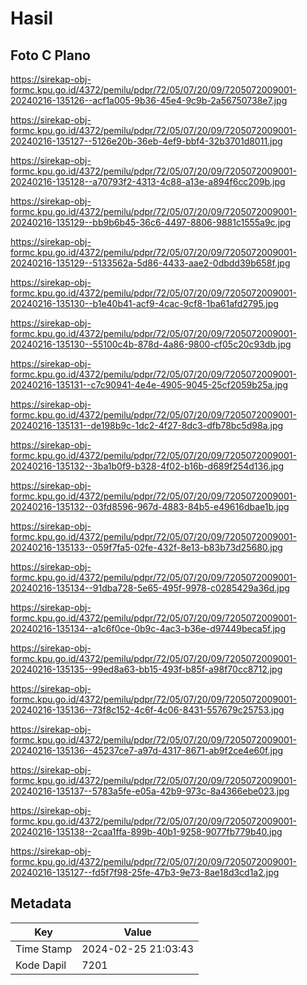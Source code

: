 # Hasil

## Foto C Plano

https://sirekap-obj-formc.kpu.go.id/4372/pemilu/pdpr/72/05/07/20/09/7205072009001-20240216-135126--acf1a005-9b36-45e4-9c9b-2a56750738e7.jpg

https://sirekap-obj-formc.kpu.go.id/4372/pemilu/pdpr/72/05/07/20/09/7205072009001-20240216-135127--5126e20b-36eb-4ef9-bbf4-32b3701d8011.jpg

https://sirekap-obj-formc.kpu.go.id/4372/pemilu/pdpr/72/05/07/20/09/7205072009001-20240216-135128--a70793f2-4313-4c88-a13e-a894f6cc209b.jpg

https://sirekap-obj-formc.kpu.go.id/4372/pemilu/pdpr/72/05/07/20/09/7205072009001-20240216-135129--bb9b6b45-36c6-4497-8806-9881c1555a9c.jpg

https://sirekap-obj-formc.kpu.go.id/4372/pemilu/pdpr/72/05/07/20/09/7205072009001-20240216-135129--5133562a-5d86-4433-aae2-0dbdd39b658f.jpg

https://sirekap-obj-formc.kpu.go.id/4372/pemilu/pdpr/72/05/07/20/09/7205072009001-20240216-135130--b1e40b41-acf9-4cac-9cf8-1ba61afd2795.jpg

https://sirekap-obj-formc.kpu.go.id/4372/pemilu/pdpr/72/05/07/20/09/7205072009001-20240216-135130--55100c4b-878d-4a86-9800-cf05c20c93db.jpg

https://sirekap-obj-formc.kpu.go.id/4372/pemilu/pdpr/72/05/07/20/09/7205072009001-20240216-135131--c7c90941-4e4e-4905-9045-25cf2059b25a.jpg

https://sirekap-obj-formc.kpu.go.id/4372/pemilu/pdpr/72/05/07/20/09/7205072009001-20240216-135131--de198b9c-1dc2-4f27-8dc3-dfb78bc5d98a.jpg

https://sirekap-obj-formc.kpu.go.id/4372/pemilu/pdpr/72/05/07/20/09/7205072009001-20240216-135132--3ba1b0f9-b328-4f02-b16b-d689f254d136.jpg

https://sirekap-obj-formc.kpu.go.id/4372/pemilu/pdpr/72/05/07/20/09/7205072009001-20240216-135132--03fd8596-967d-4883-84b5-e49616dbae1b.jpg

https://sirekap-obj-formc.kpu.go.id/4372/pemilu/pdpr/72/05/07/20/09/7205072009001-20240216-135133--059f7fa5-02fe-432f-8e13-b83b73d25680.jpg

https://sirekap-obj-formc.kpu.go.id/4372/pemilu/pdpr/72/05/07/20/09/7205072009001-20240216-135134--91dba728-5e65-495f-9978-c0285429a36d.jpg

https://sirekap-obj-formc.kpu.go.id/4372/pemilu/pdpr/72/05/07/20/09/7205072009001-20240216-135134--a1c6f0ce-0b9c-4ac3-b36e-d97449beca5f.jpg

https://sirekap-obj-formc.kpu.go.id/4372/pemilu/pdpr/72/05/07/20/09/7205072009001-20240216-135135--99ed8a63-bb15-493f-b85f-a98f70cc8712.jpg

https://sirekap-obj-formc.kpu.go.id/4372/pemilu/pdpr/72/05/07/20/09/7205072009001-20240216-135136--73f8c152-4c6f-4c06-8431-557679c25753.jpg

https://sirekap-obj-formc.kpu.go.id/4372/pemilu/pdpr/72/05/07/20/09/7205072009001-20240216-135136--45237ce7-a97d-4317-8671-ab9f2ce4e60f.jpg

https://sirekap-obj-formc.kpu.go.id/4372/pemilu/pdpr/72/05/07/20/09/7205072009001-20240216-135137--5783a5fe-e05a-42b9-973c-8a4366ebe023.jpg

https://sirekap-obj-formc.kpu.go.id/4372/pemilu/pdpr/72/05/07/20/09/7205072009001-20240216-135138--2caa1ffa-899b-40b1-9258-9077fb779b40.jpg

https://sirekap-obj-formc.kpu.go.id/4372/pemilu/pdpr/72/05/07/20/09/7205072009001-20240216-135127--fd5f7f98-25fe-47b3-9e73-8ae18d3cd1a2.jpg


## Metadata

| Key        | Value               |
| ---------- | ------------------- |
| Time Stamp | 2024-02-25 21:03:43 |
| Kode Dapil | 7201                |



